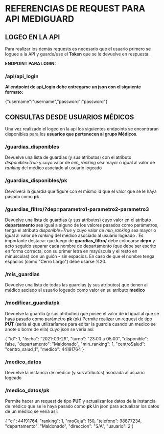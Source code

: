 # REFERENCIAS DE REQUEST PARA API MEDIGUARD

## LOGEO EN LA API
Para realizar los demás requests es necesario que el usuario primero se loguee a la API y guarde/use el __Token__ que se le devuelve en respuesta.

__ENDPOINT PARA LOGIN:__

### /api/api_login

__Al endpoint de api_login debe entregarse un json con el siguiente formato:__

{"username":"username","password":"password"}


## CONSULTAS DESDE USUARIOS MÉDICOS

Una vez realizado el logeo en la api los siguientes endpoints se encontraran disponibles para los __usuarios que pertenecen al grupo Médicos__.

### /guardias_disponibles 
Devuelve una lista de guardias (y sus atributos) con el atributo *disponible=True* y cuyo valor de *min_ranking* sea mayor o igual al valor de *ranking* del médico
asociado al usuario logeado

### /guardias_disponibles/pk
Devolverá la guardia que figure con el mismo id que el valor que se le haya pasado como **pk** .

### /guardias_filtro/?dep=parametro1-parametro2-parametro3
Devuelve una lista de guardias (y sus atributos) cuyo valor en el atributo **departamento** sea igual a alguno de los valores pasados como parámetros, 
tenga el atributo *disponible=True* y cuyo valor de *min_ranking* sea mayor o igual al valor de *ranking* del médico
asociado al usuario logeado .
Es importante destacar que luego de __guardias_filtro/__ debe colocarse __dep=__ y acto seguido separar cada nombre de departamento (que debe ser escrito
en forma correcta, con su primer letra en mayúscula y el resto en minúsculas) con un guión __-__ sin espacios. En caso de que el nombre tenga espacios
(como "Cerro Largo") debe usarse %20.

### /mis_guardias
Devuelve una lista de todas las guardias (y sus atributos) que tienen al médico asciado al usuario logeado como valor en su atributo **medico**

### /modificar_guardia/pk
Devuelve la guardia (y sus atributos) que posee el valor de id igual al que se haya pasado como parámetro **pk** (pk)
Permite realizar un request de tipo __PUT__ (sería el que utilizaríamos para editar la guardia cuando un medico se anote o borre de ella) cuyo json se 
vería así: 

{
    "id": 1,
    "fecha": "2021-03-29",
    "turno": "23:00 a 05:00",
    "disponible": false,
    "departamento": "Maldonado",
    "min_ranking": 1,
    "centroSalud": "centro_salud_1",
    "medico": 44191764
}


### /medico_datos
Devuelve la instancia de médico (y sus atributos) asociada al usuario logeado

### /medico_datos/pk
Permite hacer un request de tipo __PUT__ y actualizar los datos de la instancia de médico que se le haya pasado como **pk**
Un json para actualizar los datos de un médico se vería así:

{
    "ci": 44191764,
    "ranking": 1,
    "nroCaja": 150,
    "telefono": 98877234,
    "departamento": "Maldonado",
    "direccion": "S/A",
    "usuario": 2
}



